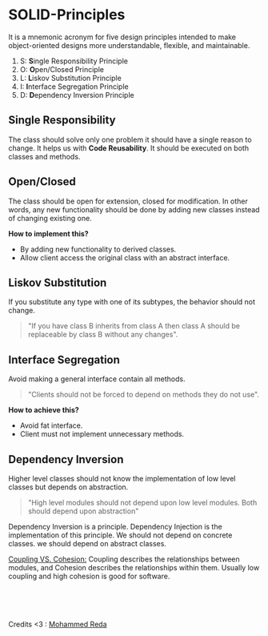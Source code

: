 # SOLID-Principles
It is a mnemonic acronym for five design principles intended to make 
object-oriented designs more understandable, flexible, and maintainable.
1. S: **S**ingle Responsibility Principle
2. O: **O**pen/Closed Principle
3. L: **L**iskov Substitution Principle
4. I: **I**nterface Segregation Principle
5. D: **D**ependency Inversion Principle


## Single Responsibility
The class should solve only one problem it should
have a single reason to change. It helps us with **Code Reusability**.
It should be executed on both classes and methods.

    
## Open/Closed
The class should be open for extension, closed for
modification.
In other words, any new functionality should be done by adding new classes instead of
changing existing one.

**How to implement this?**
- By adding new functionality to derived classes.
- Allow client access the original class with an abstract interface.


## Liskov Substitution
If you substitute any type with one of its subtypes,
the behavior should not change.
> "If you have class B inherits from class A then class A should be replaceable by class B without any changes".


## Interface Segregation
Avoid making a general interface contain all
methods.
> "Clients should not be forced to depend on methods they do not use".

**How to achieve this?**
- Avoid fat interface.
- Client must not implement unnecessary methods.


## Dependency Inversion
Higher level classes should not know the implementation
of low level classes but depends on abstraction.
> "High level modules should not depend upon low level modules. Both should depend upon abstraction"

Dependency Inversion is a principle. Dependency Injection is the
implementation of this principle.
We should not depend on concrete classes. we should depend on abstract
classes.

[Coupling VS. Cohesion:](https://www.geeksforgeeks.org/software-engineering-differences-between-coupling-and-cohesion/)
Coupling describes the relationships between modules, and Cohesion describes
the relationships within them.
Usually low coupling and high cohesion is good for software.

<br>
<br>
<br>

Credits <3 :
[Mohammed Reda](https://youtube.com/playlist?list=PLnqAlQ9hFYdflFSS4NigVB7aSoYPNwHTL)

